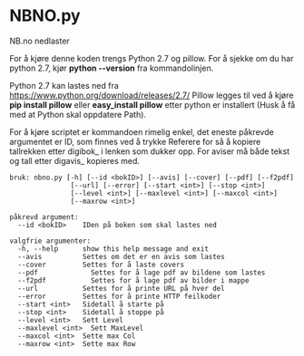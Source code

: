 # NBNO.py
NB.no nedlaster


For å kjøre denne koden trengs Python 2.7 og pillow.
For å sjekke om du har python 2.7, kjør **python --version** fra kommandolinjen.

Python 2.7 kan lastes ned fra https://www.python.org/download/releases/2.7/ Pillow legges til ved å kjøre **pip install pillow** eller **easy_install pillow** etter python er installert (Husk å få med at Python skal oppdatere Path).

For å kjøre scriptet er kommandoen rimelig enkel, det eneste påkrevde argumentet er ID, som finnes ved å trykke Referere for så å kopiere tallrekken etter digibok_ i lenken som dukker opp.
For aviser må både tekst og tall etter digavis_ kopieres med.
```
bruk: nbno.py [-h] [--id <bokID>] [--avis] [--cover] [--pdf] [--f2pdf]
               [--url] [--error] [--start <int>] [--stop <int>]
               [--level <int>] [--maxlevel <int>] [--maxcol <int>]
               [--maxrow <int>]

påkrevd argument:
  --id <bokID>    IDen på boken som skal lastes ned

valgfrie argumenter:
  -h, --help      show this help message and exit
  --avis          Settes om det er en avis som lastes
  --cover         Settes for å laste covers
  --pdf             Settes for å lage pdf av bildene som lastes
  --f2pdf           Settes for å lage pdf av bilder i mappe
  --url           Settes for å printe URL på hver del
  --error         Settes for å printe HTTP feilkoder
  --start <int>   Sidetall å starte på
  --stop <int>    Sidetall å stoppe på
  --level <int>   Sett Level
  --maxlevel <int>  Sett MaxLevel
  --maxcol <int>  Sette max Col
  --maxrow <int>  Sette max Row
```
